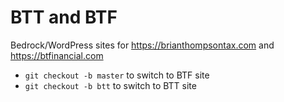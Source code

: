# BTT and BTF

Bedrock/WordPress sites for https://brianthompsontax.com and https://btfinancial.com

- `git checkout -b master` to switch to BTF site
- `git checkout -b btt` to switch to BTT site
